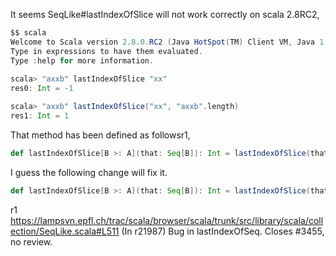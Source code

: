 It seems SeqLike#lastIndexOfSlice will not work correctly on scala 2.8RC2,
```scala
$$ scala
Welcome to Scala version 2.8.0.RC2 (Java HotSpot(TM) Client VM, Java 1.6.0_16).
Type in expressions to have them evaluated.
Type :help for more information.
  
scala> "axxb" lastIndexOfSlice "xx"
res0: Int = -1

scala> "axxb" lastIndexOfSlice("xx", "axxb".length)
res1: Int = 1
```

That method has been defined as followsr1,
```scala
def lastIndexOfSlice[B >: A](that: Seq[B]): Int = lastIndexOfSlice(that, that.length)
```

I guess the following change will fix it.
```scala
def lastIndexOfSlice[B >: A](that: Seq[B]): Int = lastIndexOfSlice(that, length)
```


r1 https://lampsvn.epfl.ch/trac/scala/browser/scala/trunk/src/library/scala/collection/SeqLike.scala#L511
(In r21987) Bug in lastIndexOfSeq.  Closes #3455, no review.

